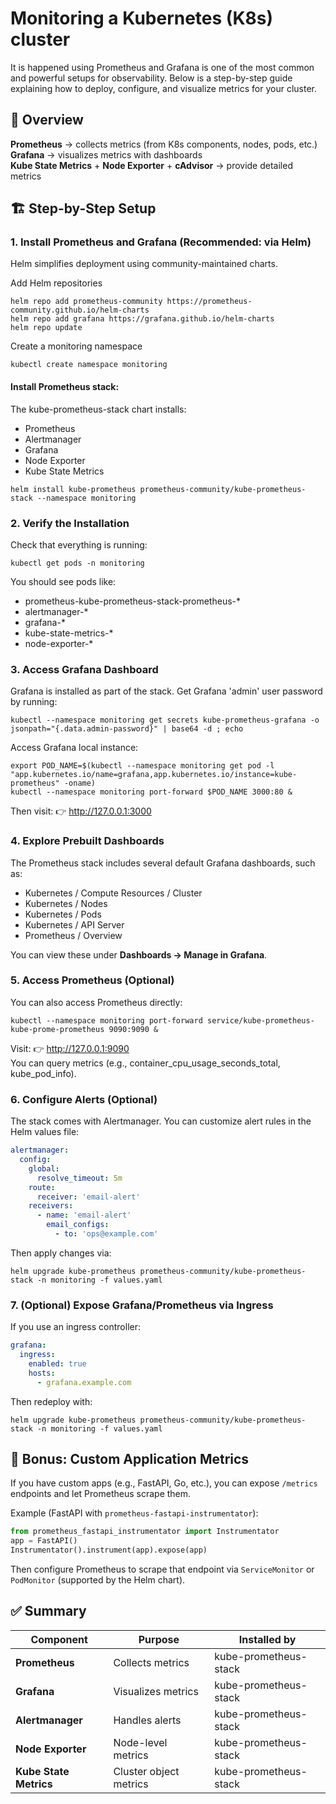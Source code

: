 # Monitoring a Kubernetes (K8s) cluster 

It is happened using Prometheus and Grafana is one of the most common and powerful setups for observability. Below is a step-by-step guide explaining how to deploy, configure, and visualize metrics for your cluster.


## 🧩 Overview
**Prometheus** → collects metrics (from K8s components, nodes, pods, etc.)  
**Grafana** → visualizes metrics with dashboards  
**Kube State Metrics** + **Node Exporter** + **cAdvisor** → provide detailed metrics


## 🏗️ Step-by-Step Setup
### 1. Install Prometheus and Grafana (Recommended: via Helm)
Helm simplifies deployment using community-maintained charts.

Add Helm repositories
```
helm repo add prometheus-community https://prometheus-community.github.io/helm-charts
helm repo add grafana https://grafana.github.io/helm-charts
helm repo update
```

Create a monitoring namespace
```
kubectl create namespace monitoring
```

#### Install Prometheus stack:
The kube-prometheus-stack chart installs:
  * Prometheus
  * Alertmanager
  * Grafana
  * Node Exporter
  * Kube State Metrics

```
helm install kube-prometheus prometheus-community/kube-prometheus-stack --namespace monitoring
```


### 2. Verify the Installation
Check that everything is running:
```
kubectl get pods -n monitoring
```

You should see pods like:
  * prometheus-kube-prometheus-stack-prometheus-*
  * alertmanager-*
  * grafana-*
  * kube-state-metrics-*
  * node-exporter-*


### 3. Access Grafana Dashboard
Grafana is installed as part of the stack. Get Grafana 'admin' user password by running:
```
kubectl --namespace monitoring get secrets kube-prometheus-grafana -o jsonpath="{.data.admin-password}" | base64 -d ; echo
```

Access Grafana local instance:
```
export POD_NAME=$(kubectl --namespace monitoring get pod -l "app.kubernetes.io/name=grafana,app.kubernetes.io/instance=kube-prometheus" -oname)
kubectl --namespace monitoring port-forward $POD_NAME 3000:80 &
```

Then visit:
👉 http://127.0.0.1:3000


### 4. Explore Prebuilt Dashboards
The Prometheus stack includes several default Grafana dashboards, such as:
  * Kubernetes / Compute Resources / Cluster
  * Kubernetes / Nodes
  * Kubernetes / Pods
  * Kubernetes / API Server
  * Prometheus / Overview

You can view these under **Dashboards → Manage in Grafana**.


### 5. Access Prometheus (Optional)
You can also access Prometheus directly:
```
kubectl --namespace monitoring port-forward service/kube-prometheus-kube-prome-prometheus 9090:9090 &
```

Visit:
👉 http://127.0.0.1:9090  
You can query metrics (e.g., container_cpu_usage_seconds_total, kube_pod_info).


### 6. Configure Alerts (Optional)
The stack comes with Alertmanager. You can customize alert rules in the Helm values file:
```YAML
alertmanager:
  config:
    global:
      resolve_timeout: 5m
    route:
      receiver: 'email-alert'
    receivers:
      - name: 'email-alert'
        email_configs:
          - to: 'ops@example.com'
```

Then apply changes via:
```
helm upgrade kube-prometheus prometheus-community/kube-prometheus-stack -n monitoring -f values.yaml
```


### 7. (Optional) Expose Grafana/Prometheus via Ingress
If you use an ingress controller:
```YAML
grafana:
  ingress:
    enabled: true
    hosts:
      - grafana.example.com
```

Then redeploy with:
```
helm upgrade kube-prometheus prometheus-community/kube-prometheus-stack -n monitoring -f values.yaml
```


## 🧠 Bonus: Custom Application Metrics
If you have custom apps (e.g., FastAPI, Go, etc.), you can expose `/metrics` endpoints and let Prometheus scrape them.

Example (FastAPI with `prometheus-fastapi-instrumentator`):
```Python
from prometheus_fastapi_instrumentator import Instrumentator
app = FastAPI()
Instrumentator().instrument(app).expose(app)
```

Then configure Prometheus to scrape that endpoint via `ServiceMonitor` or `PodMonitor` (supported by the Helm chart).


## ✅ Summary

| Component              | Purpose                | Installed by          |
|------------------------|------------------------|-----------------------|
| **Prometheus**         | Collects metrics       | kube-prometheus-stack |
| **Grafana**            | Visualizes metrics     | kube-prometheus-stack |
| **Alertmanager**       | Handles alerts         | kube-prometheus-stack |
| **Node Exporter**      | Node-level metrics     | kube-prometheus-stack |
| **Kube State Metrics** | Cluster object metrics | kube-prometheus-stack |

